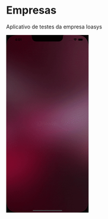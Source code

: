 # Empresas
Aplicativo de testes da empresa Ioasys


![Alt Text](https://github.com/rodrigocav94/Empresas/blob/main/UITestSample.gif)
